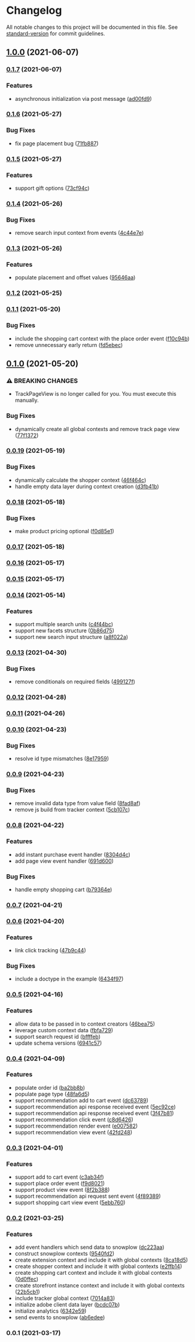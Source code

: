 # Changelog

All notable changes to this project will be documented in this file. See [standard-version](https://github.com/conventional-changelog/standard-version) for commit guidelines.

## [1.0.0](https://github.com/adobe/magento-storefront-event-collector/compare/v0.1.7...v1.0.0) (2021-06-07)

### [0.1.7](https://github.com/adobe/magento-storefront-event-collector/compare/v0.1.6...v0.1.7) (2021-06-07)


### Features

* asynchronous initialization via post message ([ad00fd9](https://github.com/adobe/magento-storefront-event-collector/commit/ad00fd97a25e1c949d302d059afc68d7a817948c))

### [0.1.6](https://github.com/adobe/magento-storefront-event-collector/compare/v0.1.5...v0.1.6) (2021-05-27)


### Bug Fixes

* fix page placement bug ([71fb887](https://github.com/adobe/magento-storefront-event-collector/commit/71fb88734101c8ec4075406330055e08e4f2e4aa))

### [0.1.5](https://github.com/adobe/magento-storefront-event-collector/compare/v0.1.4...v0.1.5) (2021-05-27)


### Features

* support gift options ([73cf94c](https://github.com/adobe/magento-storefront-event-collector/commit/73cf94c6b33712c85a7ee466344c5b1b071dd82f))

### [0.1.4](https://github.com/adobe/magento-storefront-event-collector/compare/v0.1.3...v0.1.4) (2021-05-26)


### Bug Fixes

* remove search input context from events ([4c44e7e](https://github.com/adobe/magento-storefront-event-collector/commit/4c44e7e2fda2f04851e9b81218c142c519ba5c29))

### [0.1.3](https://github.com/adobe/magento-storefront-event-collector/compare/v0.1.2...v0.1.3) (2021-05-26)


### Features

* populate placement and offset values ([95646aa](https://github.com/adobe/magento-storefront-event-collector/commit/95646aa69e89ca32d2137ea1531c9151643fc0c7))

### [0.1.2](https://github.com/adobe/magento-storefront-event-collector/compare/v0.1.1...v0.1.2) (2021-05-25)

### [0.1.1](https://github.com/adobe/magento-storefront-event-collector/compare/v0.1.0...v0.1.1) (2021-05-20)


### Bug Fixes

* include the shopping cart context with the place order event ([f10c94b](https://github.com/adobe/magento-storefront-event-collector/commit/f10c94b37f5cf939caadb702e5a6516eb65f6461))
* remove unnecessary early return ([fd5ebec](https://github.com/adobe/magento-storefront-event-collector/commit/fd5ebecdacc3fc39efab8774f52b3eceec0363c5))

## [0.1.0](https://github.com/adobe/magento-storefront-event-collector/compare/v0.0.19...v0.1.0) (2021-05-20)


### ⚠ BREAKING CHANGES

* TrackPageView is no longer called for you. You must execute this manually.

### Bug Fixes

* dynamically create all global contexts and remove track page view ([77f1372](https://github.com/adobe/magento-storefront-event-collector/commit/77f1372c2612e1b5eedb28ada47fea32accfd917))

### [0.0.19](https://github.com/adobe/magento-storefront-event-collector/compare/v0.0.18...v0.0.19) (2021-05-19)


### Bug Fixes

* dynamically calculate the shopper context ([46f464c](https://github.com/adobe/magento-storefront-event-collector/commit/46f464c1c30296d198b371522e2543940c63d13a))
* handle empty data layer during context creation ([d3fb41b](https://github.com/adobe/magento-storefront-event-collector/commit/d3fb41b511a321d17b22ba143b18bafb5314a974))

### [0.0.18](https://github.com/adobe/magento-storefront-event-collector/compare/v0.0.17...v0.0.18) (2021-05-18)


### Bug Fixes

* make product pricing optional ([f0d85e1](https://github.com/adobe/magento-storefront-event-collector/commit/f0d85e1d523792a1b4d5f8304aaa011625995f14))

### [0.0.17](https://github.com/adobe/magento-storefront-event-collector/compare/v0.0.16...v0.0.17) (2021-05-18)

### [0.0.16](https://github.com/adobe/magento-storefront-event-collector/compare/v0.0.15...v0.0.16) (2021-05-17)

### [0.0.15](https://github.com/adobe/magento-storefront-event-collector/compare/v0.0.14...v0.0.15) (2021-05-17)

### [0.0.14](https://github.com/adobe/magento-storefront-event-collector/compare/v0.0.13...v0.0.14) (2021-05-14)


### Features

* support multiple search units ([c4f44bc](https://github.com/adobe/magento-storefront-event-collector/commit/c4f44bcd2329e53ba43d736316ec5f031048e748))
* support new facets structure ([0b86d75](https://github.com/adobe/magento-storefront-event-collector/commit/0b86d75d5a156d0e5b31582b92c911bc35389fb5))
* support new search input structure ([a8f022a](https://github.com/adobe/magento-storefront-event-collector/commit/a8f022afb4fe4e88d348591dac22bf4365fe67af))

### [0.0.13](https://github.com/adobe/magento-storefront-event-collector/compare/v0.0.12...v0.0.13) (2021-04-30)


### Bug Fixes

* remove conditionals on required fields ([499127f](https://github.com/adobe/magento-storefront-event-collector/commit/499127fa723c9249bd3ff846d653967f6aba901b))

### [0.0.12](https://github.com/adobe/magento-storefront-event-collector/compare/v0.0.11...v0.0.12) (2021-04-28)

### [0.0.11](https://github.com/adobe/magento-storefront-event-collector/compare/v0.0.10...v0.0.11) (2021-04-26)

### [0.0.10](https://github.com/adobe/magento-storefront-event-collector/compare/v0.0.9...v0.0.10) (2021-04-23)


### Bug Fixes

* resolve id type mismatches ([8e17959](https://github.com/adobe/magento-storefront-event-collector/commit/8e1795928f40f19c4d98d7a4548330c6ecccba42))

### [0.0.9](https://github.com/adobe/magento-storefront-event-collector/compare/v0.0.8...v0.0.9) (2021-04-23)


### Bug Fixes

* remove invalid data type from value field ([8fad8af](https://github.com/adobe/magento-storefront-event-collector/commit/8fad8afb7efb885308f16af1463bfbab31345176))
* remove js build from tracker context ([5cb107c](https://github.com/adobe/magento-storefront-event-collector/commit/5cb107c80de94954ff001b7070c341443e08480d))

### [0.0.8](https://github.com/adobe/magento-storefront-event-collector/compare/v0.0.7...v0.0.8) (2021-04-22)


### Features

* add instant purchase event handler ([8304d4c](https://github.com/adobe/magento-storefront-event-collector/commit/8304d4c9941e00110ef2026483c016d5acc47edb))
* add page view event handler ([691d600](https://github.com/adobe/magento-storefront-event-collector/commit/691d600bfa5d333682a6ad8ff6683fc2692b2474))


### Bug Fixes

* handle empty shopping cart ([b79364e](https://github.com/adobe/magento-storefront-event-collector/commit/b79364eeadc564617a61b03fee9c90b1eed0c844))

### [0.0.7](https://github.com/adobe/magento-storefront-event-collector/compare/v0.0.6...v0.0.7) (2021-04-21)

### [0.0.6](https://github.com/adobe/magento-storefront-event-collector/compare/v0.0.5...v0.0.6) (2021-04-20)


### Features

* link click tracking ([47b9c44](https://github.com/adobe/magento-storefront-event-collector/commit/47b9c440d03b0e6ebfca71b8fd0052db1f98730d))


### Bug Fixes

* include a doctype in the example ([6434f97](https://github.com/adobe/magento-storefront-event-collector/commit/6434f97c54957da2d3df2ac5fc80d1b4c49598e4))

### [0.0.5](https://github.com/adobe/magento-storefront-event-collector/compare/v0.0.4...v0.0.5) (2021-04-16)


### Features

* allow data to be passed in to context creators ([46bea75](https://github.com/adobe/magento-storefront-event-collector/commit/46bea75924ee61fb87708479f783bb5952367daa))
* leverage custom context data ([fbfa729](https://github.com/adobe/magento-storefront-event-collector/commit/fbfa729ca713285dce954499d7436dcf833d1d2d))
* support search request id ([bffffeb](https://github.com/adobe/magento-storefront-event-collector/commit/bffffeb1a96d7af597a9cb268024ee42cbe3f61a))
* update schema versions ([6941c57](https://github.com/adobe/magento-storefront-event-collector/commit/6941c577a895a4cce253f9c5523577a5a4e9bdf0))

### [0.0.4](https://github.com/adobe/magento-storefront-event-collector/compare/v0.0.3...v0.0.4) (2021-04-09)


### Features

* populate order id ([ba2bb8b](https://github.com/adobe/magento-storefront-event-collector/commit/ba2bb8b1c85b7013c278d3db72ca6ca8b3c0c12a))
* populate page type ([48fa6d5](https://github.com/adobe/magento-storefront-event-collector/commit/48fa6d5ef365e0c67d1e159ca937c40a6a79b32a))
* support recommendation add to cart event ([dc63789](https://github.com/adobe/magento-storefront-event-collector/commit/dc637899a15f1ad6c69eed700d1ca2fdd3b9eef9))
* support recommendation api response received event ([5ec92ce](https://github.com/adobe/magento-storefront-event-collector/commit/5ec92ce343c46347a124b30065468b8ce3f9b166))
* support recommendation api response received event ([3f47b81](https://github.com/adobe/magento-storefront-event-collector/commit/3f47b812cf3dc99d6edf64aeb78b8e5520d66278))
* support recommendation click event ([c8d6426](https://github.com/adobe/magento-storefront-event-collector/commit/c8d6426d7a1695e877b9e0c4d29c35567651bf24))
* support recommendation render event ([e007582](https://github.com/adobe/magento-storefront-event-collector/commit/e007582eecf5c5c2c554d1d31c3105534a0f3625))
* support recommendation view event ([42fd248](https://github.com/adobe/magento-storefront-event-collector/commit/42fd248812b67de4931fab1a4362272c5e003964))

### [0.0.3](https://github.com/adobe/magento-storefront-event-collector/compare/v0.0.2...v0.0.3) (2021-04-01)


### Features

* support add to cart event ([c3ab34f](https://github.com/adobe/magento-storefront-event-collector/commit/c3ab34f9cce1be92c1cc7e6d9699b9890c84ca84))
* support place order event ([f9d8021](https://github.com/adobe/magento-storefront-event-collector/commit/f9d8021ce3e47ec833b581669c553d3727582117))
* support product view event ([8f2b388](https://github.com/adobe/magento-storefront-event-collector/commit/8f2b388340e4e2a49bb162a2ba5809dfbe93ed86))
* support recommendation api request sent event ([4f89389](https://github.com/adobe/magento-storefront-event-collector/commit/4f893892b50a614587f22594d73e473dcfbc3e13))
* support shopping cart view event ([5ebb760](https://github.com/adobe/magento-storefront-event-collector/commit/5ebb760917c3fa329a53296101869c361deb706f))

### [0.0.2](https://github.com/adobe/magento-storefront-event-collector/compare/v0.0.1...v0.0.2) (2021-03-25)


### Features

* add event handlers which send data to snowplow ([dc223aa](https://github.com/adobe/magento-storefront-event-collector/commit/dc223aa1427f3adb870596d44ad7e725fe98b97a))
* construct snowplow contexts ([9540fd2](https://github.com/adobe/magento-storefront-event-collector/commit/9540fd2ecafa9c9a67f4caf0a4ee044351fe70b5))
* create extension context and include it with global contexts ([8ca18d5](https://github.com/adobe/magento-storefront-event-collector/commit/8ca18d5b830261c7683644e1f09d89071e337d3f))
* create shopper context and include it with global contexts ([e2ffb14](https://github.com/adobe/magento-storefront-event-collector/commit/e2ffb1498e3b09d9323134fe626bbdd06775edc5))
* create shopping cart context and include it with global contexts ([0d0ffec](https://github.com/adobe/magento-storefront-event-collector/commit/0d0ffecb0a322a7ca458d4a5c3a90b9515cbf144))
* create storefront instance context and include it with global contexts ([22b5cb1](https://github.com/adobe/magento-storefront-event-collector/commit/22b5cb1afc2637af8aee2770815e02ea99b45801))
* include tracker global context ([7014a83](https://github.com/adobe/magento-storefront-event-collector/commit/7014a8369ed2b4e958a20379dee58f5e9924a6c9))
* initialize adobe client data layer ([bcdc07b](https://github.com/adobe/magento-storefront-event-collector/commit/bcdc07b1a69803bb9b9f9090d4a0bca9cb2f001d))
* initialize analytics ([6342e59](https://github.com/adobe/magento-storefront-event-collector/commit/6342e5907b02563d0b3e91458922394709c4c54b))
* send events to snowplow ([ab6edee](https://github.com/adobe/magento-storefront-event-collector/commit/ab6edee27d9dae18a8d438ad138e30b01cbb2b63))

### 0.0.1 (2021-03-17)
